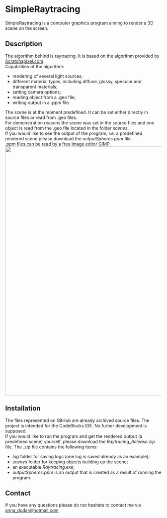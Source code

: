 # SimpleRaytracing
SimpleRaytracing is a computer graphics program aiming to render a 3D scene on the screen.

## Description
The algorithm behind is raytracing. It is based on the algorithm provided by [Scratchapixel.com](https://www.scratchapixel.com/).\
Capabilities of the algorithm:
* rendering of several light sources;
* different material types, including diffuse, glossy, specular and transparent materials;
* setting camera options;
* reading object from a .geo file;
* writing output in a .ppm file.

The scene is at the moment predefined. It can be set either directly in source files or read from .geo files.\
For demonstration reasons the scene was set in the source files and one object is read from the .geo file located in the folder *scenes*.\
If you would like to see the output of the program, i.e. a predefined rendered scene please download the *outputSpheres.ppm* file.\
.ppm files can be read by a free image editor [GIMP](https://www.gimp.org/).\
<img src="https://user-images.githubusercontent.com/76623102/110004203-73799600-7d17-11eb-92e8-ab1e782224f3.png" alt="" width="800"/>

## Installation
The files represented on GitHub are already archived source files. The project is intended for the CodeBlocks IDE. No furher development is supposed.\
If you would like to run the program and get the rendered output (a predefined scene) yourself, please download the *Raytracing_Release.zip* file.
The .zip file contains the following items:
* *log* folder for saving logs (one log is saved already as an example);
* *scenes* folder for keeping objects building up the scene;
* an executable *Raytracing.exe*;
* *outputSpheres.ppm* is an output that is created as a result of running the program.

## Contact
If you have any questions please do not hesitate to contact me via anna_dudar@hotmail.com

